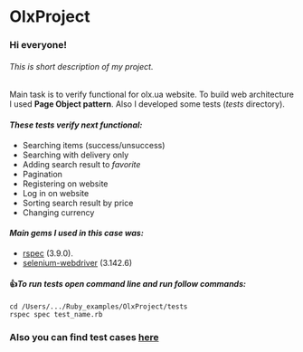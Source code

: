 # OlxProject

### Hi everyone!
###### This is short description of my project.

Main task is to verify functional for olx.ua website.
To build web architecture I used **Page Object pattern**.
Also I developed some tests (_tests_ directory).
#### *These tests verify next functional:*
- Searching items (success/unsuccess)
- Searching with delivery only
- Adding search result to _favorite_
- Pagination
- Registering on website
- Log in on website
- Sorting search result by price
- Changing currency
#### *Main gems I used in this case was:*
- [rspec](https://github.com/rspec/rspec) (3.9.0).
- [selenium-webdriver](https://rubygems.org/gems/selenium-webdriver/versions/2.53.0) (3.142.6)
#### :+1:*To run tests open command line and run follow commands:*
```
cd /Users/.../Ruby_examples/OlxProject/tests
rspec spec test_name.rb
```
### Also you can find test cases [here](https://confluence.softserveinc.com/display/CiscoArrAy/Test+Cases)
